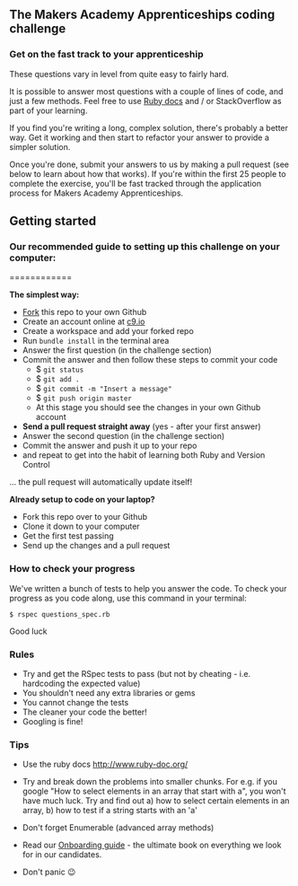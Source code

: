 ## The Makers Academy Apprenticeships coding challenge

### Get on the fast track to your apprenticeship

These questions vary in level from quite easy to fairly hard.

It is possible to answer most questions with a couple of lines of code, and just a few methods. Feel free to use [Ruby docs](http://ruby-doc.org/) and / or StackOverflow as part of your learning.

If you find you're writing a long, complex solution, there's probably a better way. Get it working and then start to refactor your answer to provide a simpler solution.

Once you're done, submit your answers to us by making a pull request (see below to learn about how that works).  If you're within the first 25 people to complete the exercise, you'll be fast tracked through the application process for Makers Academy Apprenticeships.

## Getting started

### Our recommended guide to setting up this challenge on your computer:
============

**The simplest way:**

  * [Fork](https://help.github.com/articles/fork-a-repo/) this repo to your own Github
  * Create an account online at [c9.io](https://c9.io)
  * Create a workspace and add your forked repo
  * Run `bundle install` in the terminal area
  * Answer the first question (in the challenge section)
  * Commit the answer and then follow these steps to commit your code
    * $ `git status`
    * $ `git add .`
    * $ `git commit -m "Insert a message"`
    * $ `git push origin master`
    * At this stage you should see the changes in your own Github account
  * **Send a pull request straight away** (yes - after your first answer)
  * Answer the second question (in the challenge section)
  * Commit the answer and push it up to your repo
  * and repeat to get into the habit of learning both Ruby and Version Control

  ... the pull request will automatically update itself!

**Already setup to code on your laptop?**

  * Fork this repo over to your Github
  * Clone it down to your computer
  * Get the first test passing
  * Send up the changes and a pull request

### How to check your progress

We've written a bunch of tests to help you answer the code. To check your progress as you code along, use this command in your terminal:

~~~
$ rspec questions_spec.rb
~~~

Good luck

### Rules

* Try and get the RSpec tests to pass (but not by cheating - i.e. hardcoding the expected value)
* You shouldn't need any extra libraries or gems
* You cannot change the tests
* The cleaner your code the better!
* Googling is fine!

### Tips

* Use the ruby docs http://www.ruby-doc.org/
* Try and break down the problems into smaller chunks. For e.g. if you google "How to select elements in an array that start with a", you won't have much luck. Try and find out a) how to select certain elements in an array, b) how to test if a string starts with an 'a'
* Don't forget Enumerable (advanced array methods)
* Read our [Onboarding guide](https://docsend.com/view/2qfrifa) - the ultimate book on everything we look for in our candidates.

* Don't panic :wink:
